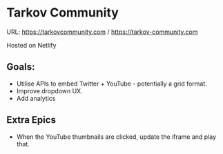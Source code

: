 # Tarkov Community

URL: https://tarkovcommunity.com / https://tarkov-community.com

Hosted on Netlify

## Goals:

- Utilise APIs to embed Twitter + YouTube - potentially a grid format.
- Improve dropdown UX.
- Add analytics

## Extra Epics

- When the YouTube thumbnails are clicked, update the iframe and play that.

